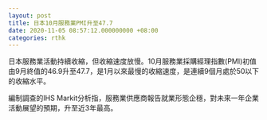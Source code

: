```yaml
---
layout: post
title: 日本10月服務業PMI升至47.7
date: 2020-11-05 08:57:12.000000000 +08:00
categories: rthk
---
```


日本服務業活動持續收縮，但收縮速度放慢。10月服務業採購經理指數(PMI)初值由9月終值的46.9升至47.7，是1月以來最慢的收縮速度，是連續9個月處於50以下的收縮水平。

編制調查的IHS Markit分析指，服務業供應商報告就業形態企穩，對未來一年企業活動展望的預期，升至近3年最高。
